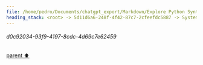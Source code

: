 ```yaml
---
file: /home/pedro/Documents/chatgpt_export/Markdown/Explore Python Syntax Graphviz.md
heading_stack: <root> -> 5d11d6a6-248f-4f42-87c7-2cfeefdc5887 -> System -> 68c39207-346e-47cf-8c4c-5f153f2ac305 -> System -> aaa27992-bb31-4d04-9962-3478d816a032 -> User -> b6e4ecf9-36bd-4820-af58-e4a9f1f5464f -> Assistant -> 73685182-6dbf-42fb-b01f-65ae86e8c2ec -> Tool -> fba7b060-5569-45ff-8746-e0a25d230d1b -> Assistant -> cd968572-a4a2-4360-887a-120f08b7542f -> Tool -> 0163a4d5-f781-4253-ae6d-1f6b7a26924e -> Assistant -> aaa29628-f8f7-410e-b529-8c997524df22 -> User -> 0dd38e9b-4ebc-479f-b81b-40977ca36cd6 -> Assistant -> 9210ea39-cb8a-4240-9aa8-76d97f5c28af -> Tool -> 00dbaeba-6aed-455d-8e33-fd264ae3ac4e -> Assistant -> aaa2b441-f1df-40aa-88cf-b44a26423358 -> User -> 2cf213fe-d050-4421-8c66-02a043530734 -> Assistant -> 2cdb71f0-0e1f-4921-a8d3-3e9e1906acab -> Tool -> a3edaf30-99c0-4a46-a143-d91577190b12 -> Assistant -> 1fe8f69f-8617-4e0c-bc4e-d4ad44a23fe3 -> Assistant -> aaa27edf-4845-4899-9a38-ceaf1a5d7b5e -> User -> 96b436d5-d3b6-4f5d-b15b-1be00af5d5f2 -> Assistant -> ad084724-69b7-40b4-aecf-925b65dee6d0 -> Tool -> 64ff2b40-db69-4835-9788-7578f111f46f -> Assistant -> aaa217a8-ff5c-43d2-a014-6db1590ad616 -> User -> 6ded173f-4fd2-43ce-b01f-323ef6be8750 -> Assistant -> d0c92034-93f9-4197-8cdc-4d69c7e62459
---
```

###### d0c92034-93f9-4197-8cdc-4d69c7e62459
[parent ⬆️](#6ded173f-4fd2-43ce-b01f-323ef6be8750)
